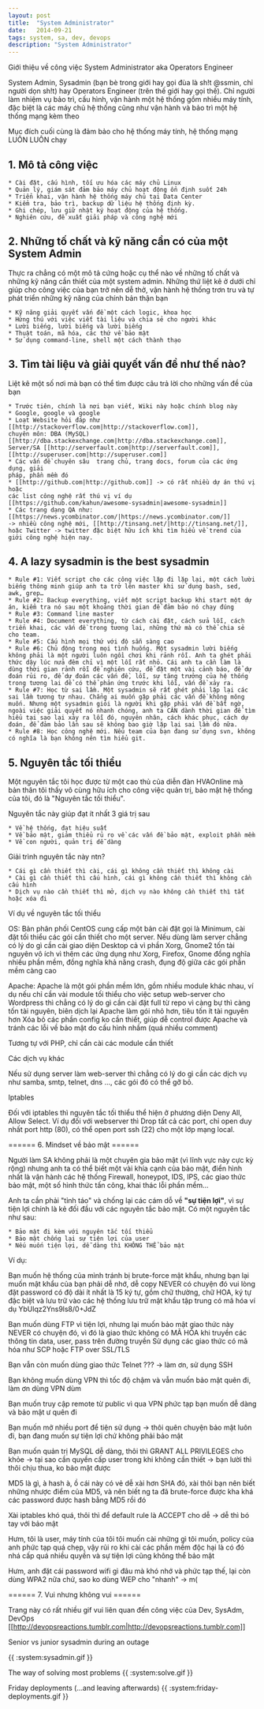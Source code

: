 ```yaml
---
layout: post
title:  "System Administrator"
date:   2014-09-21
tags: system, sa, dev, devops
description: "System Administrator"
---
```


Giới thiệu về công việc System Administrator aka Operators Engineer

System Admin, Sysadmin (bạn bè trong giới hay gọi đùa là sh!t @ssmin, chỉ người
dọn sh!t) hay Operators Engineer (trên thế giới hay gọi thế). Chỉ người làm 
nhiệm vụ bảo trì, cấu hình, vận hành một hệ thống gồm nhiều máy tính, đặc biệt
là các máy chủ hệ thống cũng như vận hành và bảo trì một hệ thống mạng kèm theo

Mục đích cuối cùng là đảm bảo cho hệ thống máy tính, hệ thống mạng LUÔN LUÔN chạy

## 1. Mô tả công việc

    * Cài đặt, cấu hình, tối ưu hóa các máy chủ Linux
    * Quản lý, giám sát đảm bảo máy chủ hoạt động ổn định suốt 24h
    * Triển khai, vận hành hệ thống máy chủ tại Data Center
    * Kiểm tra, bảo trì, backup dữ liệu hệ thống định kỳ.
    * Ghi chép, lưu giữ nhật ký hoạt động của hệ thống.
    * Nghiên cứu, đề xuất giải pháp và công nghệ mới

## 2. Những tố chất và kỹ năng cần có của một System Admin

Thực ra chẳng có một mô tả cứng hoặc cụ thể nào về những tố chất và những kỹ 
năng cần thiết của một system admin. Những thứ liệt kê ở dưới chỉ giúp cho công
việc của bạn trở nên dễ thở, vận hành hệ thống trơn tru và tự phát triển những
kỹ năng của chính bản thận bạn

    * Kỹ năng giải quyết vấn đề một cách logic, khoa học
    * Hứng thú với việc viết tài liệu và chia sẻ cho người khác
    * Lười biếng, lười biếng và lười biếng
    * Thuật toán, mã hóa, các thứ về bảo mật
    * Sử dụng command-line, shell một cách thành thạo

## 3. Tìm tài liệu và giải quyết vấn đề như thế nào?

Liệt kê một số nơi mà bạn có thể tìm được câu trả lời cho những vấn đề của bạn

    * Trước tiên, chính là nơi bạn viết, Wiki này hoặc chính blog này 
    * Google, google và google
    * Loạt Website hỏi đáp như [[http://stackoverflow.com|http://stackoverflow.com]],
	chuyên môn: DBA (MySQL) [[http://dba.stackexchange.com|http://dba.stackexchange.com]],
	Server/SA [[http://serverfault.com|http://serverfault.com]], [[http://superuser.com|http://superuser.com]]
    * Các vấn đề chuyên sâu  trang chủ, trang docs, forum của các ứng dụng, giải
	pháp, phần mềm đó
    * [[http://github.com|http://github.com]] -> có rất nhiều dự án thú vị hoặc
	các list công nghệ rất thú vị ví dụ [[https://github.com/kahun/awesome-sysadmin|awesome-sysadmin]]
    * Các trang dạng QA như: [[https://news.ycombinator.com/|https://news.ycombinator.com/]] 
	-> nhiều công nghệ mới, [[http://tinsang.net/|http://tinsang.net/]], hoặc Twitter -> twitter đặc biệt hữu ích khi tìm hiểu về trend của giới công nghệ hiện nay.

## 4. A lazy sysadmin is the best sysadmin

    * Rule #1: Viết script cho các công việc lặp đi lặp lại, một cách lười biếng thông minh giúp anh ta trở lên master khi sử dụng bash, sed, awk, grep…
    * Rule #2: Backup everything, viết một script backup khi start một dự án, kiểm tra nó sau một khoảng thời gian để đảm bảo nó chạy đúng
    * Rule #3: Command line master
    * Rule #4: Document everything, từ cách cài đặt, cách sửa lỗi, cách triển khai, các vấn đề trong tương lai, những thứ mà có thể chia sẻ cho team.
    * Rule #5: Cấu hình mọi thứ với độ sẵn sàng cao
    * Rule #6: Chủ động trong mọi tình huống. Một sysadmin lười biếng không phải là một người luôn ngồi chơi khi rảnh rỗi. Anh ta ghét phải thức dậy lúc nửa đêm chỉ vì một lỗi rất nhỏ. Cái anh ta cần làm là dùng thời gian rảnh rỗi để nghiên cứu, để đặt một vài cảnh báo, để dự đoán rủi ro, để dự đoán các vấn đề, lỗi, sự tăng trưởng của hệ thống trong tương lai để có thể phản ứng trước khi lỗi, vấn đề xảy ra.
    * Rule #7: Học từ sai lầm. Một sysadmin sẽ rất ghét phải lặp lại các sai lầm tương tự nhau. Chẳng ai muốn gặp phải các vấn đề không mông muốn. Nhưng một sysadmin giỏi là người khi gặp phải vấn đề bất ngờ, ngoài việc giải quyết nó nhanh chóng, anh ta CÂN dành thời gian để tìm hiểu tại sao lại xảy ra lỗi đó, nguyên nhân, cách khác phục, cách dự đoán, để đảm bảo lần sau sẽ không bao giờ lặp lại sai lầm đó nữa.
    * Rule #8: Học công nghệ mới. Nếu team của bạn đang sử dụng svn, không có nghĩa là bạn không nên tìm hiểu git.

## 5. Nguyên tắc tối thiểu

Một nguyên tắc tôi học được từ một cao thủ của diễn đàn HVAOnline mà bản thân tôi thấy vô cùng hữu ích cho công việc quản trị, bảo mật hệ thống của tôi, đó là "Nguyên tắc tối thiểu".

Nguyên tắc này giúp đạt ít nhất 3 giá trị sau

    * Về hệ thống, đạt hiệu suất
    * Về bảo mật, giảm thiểu rủ ro về các vấn đề bảo mật, exploit phần mềm
    * Về con người, quản trị dễ dàng

Giải trình nguyên tắc này ntn?

    * Cái gì cần thiết thì cài, cái gì không cần thiết thì không cài
    * Cài gì cần thiết thì cấu hình, cái gì không cần thiết thì không cần cấu hình
    * Dịch vụ nào cần thiết thì mở, dịch vụ nào không cần thiết thì tắt hoặc xóa đi

Ví dụ về nguyên tắc tối thiểu

OS: Bản phân phối CentOS cung cấp một bản cài đặt gọi là Minimum, cài đặt tối thiểu các gói cần thiết cho một server. Nếu dùng làm server chẳng có lý do gì cần cài giao diện Desktop cả vì phần Xorg, Gnome2 tốn tài nguyên vô ích  vì thêm các ứng dụng như Xorg, Firefox, Gnome đồng nghĩa nhiều phần mềm, đồng nghĩa khả năng crash, đụng độ giữa các gói phần mềm càng cao

Apache: Apache là một gói phần mềm lớn, gồm nhiều module khác nhau, ví dụ nếu chỉ cần vài module tối thiểu cho việc setup web-server cho Wordpress thì chẳng có lý do gì cần cài đặt full từ repo vì càng bự thì càng tốn tài nguyên, biên dịch lại Apache làm gói nhỏ hơn, tiêu tốn ít tài nguyên hơn  Xóa bỏ các phần config ko cần thiết, giúp dễ control được Apache và tránh các lỗi về bảo mật do cấu hình nhầm (quá nhiều comment)

Tương tự với PHP, chỉ cần cài các module cần thiết

Các dịch vụ khác

Nếu sử dụng server làm web-server thì chẳng có lý do gì cần các dịch vụ như samba, smtp, telnet, dns …, các gói đó có thể gỡ bỏ.

Iptables

Đối với iptables thì nguyên tắc tối thiểu thể hiện ở phương diện Deny All, Allow Select. Ví dụ đối với webserver thì Drop tất cả các port, chỉ open duy nhất port http (80), có thể open port ssh (22) cho một lớp mạng local.

====== 6. Mindset về bảo mật ======

Người làm SA không phải là một chuyên gia bảo mật (vì lĩnh vực này cực kỳ rộng) nhưng anh ta có thể biết một vài khía cạnh của bảo mật, điển hình nhất là vận hành các hệ thống Firewall, honeypot, IDS, IPS, các giao thức bảo mật, một số hình thức tấn công, khai thác lỗi phần mềm…

Anh ta cần phải "tỉnh táo" và chống lại các cám dỗ về **"sự tiện lợi"**, vì sự tiện lợi chính là kẻ đối đầu với các nguyên tắc bảo mật. Có một nguyên tắc như sau:

    * Bảo mật đi kèm với nguyên tắc tối thiểu
    * Bảo mật chống lại sự tiện lợi của user
    * Nếu muốn tiện lợi, dễ dàng thì KHÔNG THỂ bảo mật

Ví dụ:

Bạn muốn hệ thống của mình tránh bị brute-force mật khẩu, nhưng bạn lại muốn mật khẩu của bạn phải dễ nhớ, dễ copy  NEVER có chuyện đó  vui lòng đặt password có độ dài ít nhất là 15 ký tự, gồm chữ thường, chữ HOA, ký tự đặc biệt và lưu trữ vào các hệ thống lưu trữ mật khẩu tập trung có mã hóa  ví dụ <color red>YbUlqz2Yns9ls8/0+JdZ</color>

Bạn muốn dùng FTP vì tiện lợi, nhưng lại muốn bảo mật giao thức này  NEVER có chuyện đó, vì đó là giao thức không có MÃ HÓA khi truyền các thông tin data, user, pass trên đường truyền  Sử dụng các giao thức có mã hóa như SCP hoặc FTP over SSL/TLS

Bạn vẫn còn muốn dùng giao thức Telnet ??? → làm ơn, sử dụng SSH

Bạn không muốn dùng VPN thì tốc độ chậm và vẫn muốn bảo mật  quên đi, làm ơn dùng VPN dùm

Bạn muốn truy cập remote từ public vì qua VPN phức tạp  bạn muốn dễ dàng và bảo mật ư  quên đi

Bạn muốn mở nhiều port để tiện sử dụng → thôi quên chuyện bảo mật luôn đi, bạn đang muốn sự tiện lợi chứ không phải bảo mật

Bạn muốn quản trị MySQL dễ dàng, thôi thì GRANT ALL PRIVILEGES cho khỏe → tại sao cần quyền cấp user trong khi không cần thiết → bạn lười thì thôi chịu thua, ko bảo mật được

MD5 là gì, à hash à, ồ cái này có vẻ dễ xài hơn SHA đó, xài thôi  bạn nên biết những nhược điểm của MD5, và nên biết ng ta đã brute-force được kha khá các password được hash bằng MD5 rồi đó

Xài iptables khó quá, thôi thì để default rule là ACCEPT cho dễ → dễ thì bó tay với bảo mật

Hưm, tôi là user, máy tính của tôi tôi muốn cài những gì tôi muốn, policy của anh phức tạp quá  chẹp, vậy rủi ro khi cài các phần mềm độc hại là có đó nhá  cấp quá nhiều quyền và sự tiện lợi cũng không thể bảo mật

Hưm, anh đặt cái password wifi gì đâu mà khó nhớ và phức tạp thế, lại còn dùng WPA2 nữa chứ, sao ko dùng WEP cho "nhanh" → m(

====== 7. Vui nhưng không vui ======

Trang này có rất nhiều gif vui liên quan đến công việc của Dev, SysAdm, DevOps [[http://devopsreactions.tumblr.com|http://devopsreactions.tumblr.com]]

Senior vs junior sysadmin during an outage

{{  :system:sysadmin.gif  }}

The way of solving most problems {{  :system:solve.gif  }}

Friday deployments (…and leaving afterwards) {{  :system:friday-deployments.gif  }}
